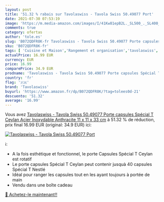 ```yaml
---
layout: post
title: '51.32 % rabais sur Tavolaswiss - Tavola Swiss 50.49077 Port'
date: 2021-07-30 07:53:19
image: 'https://m.media-amazon.com/images/I/41Kw81epB2L._SL500_._SL400_.jpg'
comments: true
category: ofertas
author: 'tole.es'
slug: 'B072QDFR8K-fr Tavolaswiss - Tavola Swiss 50.49077 Porte capsules Spécial...'
sku: 'B072QDFR8K-fr'
tags: [ 'Cuisine et Maison','Rangement et organisation','tavolaswiss', ]
actualPrice: 16.99 EUR
currency: EUR
price: 16.99
comparePrice: 34.9 EUR
prodname: 'Tavolaswiss - Tavola Swiss 50.49077 Porte capsules Spécial T Ceylan Acier Inoxydable Anthracite  11 x 11 x 33 cm'
country: 'fr'
flag: '🇫🇷'
brand: 'Tavolaswiss'
buyurl: 'https://www.amazon.fr/dp/B072QDFR8K/?tag=tolees0d-21'
descuento: '51.32'
average: '16.99'
---
```


Vous avez [Tavolaswiss - Tavola Swiss 50.49077 Porte capsules Spécial T Ceylan Acier Inoxydable Anthracite  11 x 11 x 33 cm](https://www.amazon.fr/dp/B072QDFR8K/?tag=tolees0d-21)  à  51.32 % de réduction, prix final  16.99 EUR (original: 34.9 EUR) ici:

[![Tavolaswiss - Tavola Swiss 50.49077 Port](https://m.media-amazon.com/images/I/41Kw81epB2L._SL500_._SL400_.jpg)](https://www.amazon.fr/dp/B072QDFR8K/?tag=tolees0d-21)

ℹ️:

- A la fois esthétique et fonctionnel, le porte Capsules Spécial T Ceylan est rotatif
- Le porte capsules Spécial T Ceylan peut contenir jusquà 40 capsules Spécial T Nestlé
- Idéal pour ranger les capsules tout en les ayant toujours à portée de main
- Vendu dans une boîte cadeau

[🛒 Achetez-le maintenant!!](https://www.amazon.fr/dp/B072QDFR8K/?tag=tolees0d-21)
